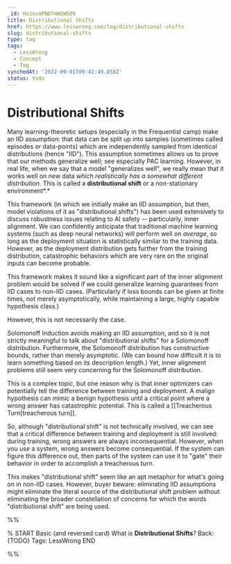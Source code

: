 ```yaml
---
_id: HsiovoPND7mWbW5D9
title: Distributional Shifts
href: https://www.lesswrong.com/tag/distributional-shifts
slug: distributional-shifts
type: tag
tags:
  - LessWrong
  - Concept
  - Tag
synchedAt: '2022-09-01T09:42:49.858Z'
status: todo
---
```


# Distributional Shifts

Many learning-theoretic setups (especially in the Frequentist camp) make an IID assumption: that data can be split up into samples (sometimes called episodes or data-points) which are independently sampled from identical distributions (hence "IID"). This assumption sometimes allows us to prove that our methods generalize well; see especially PAC learning. However, in real life, when we say that a model "generalizes well", we really mean that it works well on new data *which realistically has a somewhat different distribution*. This is called a **distributional shift** or a non-stationary environment*.*

This framework (in which we initially make an IID assumption, but then, model violations of it as "distributional shifts") has been used extensively to discuss robustness issues relating to AI safety -- particularly, inner alignment. We can confidently anticipate that traditional machine learning systems (such as deep neural networks) will perform well *on average*, so long as the deployment situation is statistically similar to the training data. However, as the deployment distribution gets further from the training distribution, catastrophic behaviors which are very rare on the original inputs can become probable.

This framework makes it sound like a significant part of the inner alignment problem would be solved if we could generalize learning guarantees from IID cases to non-IID cases. (Particularly if loss bounds can be given at finite times, not merely asymptotically, while maintaining a large, highly capable hypothesis class.)

However, this is not necessarily the case.

Solomonoff Induction avoids making an IID assumption, and so it is not strictly meaningful to talk about "distributional shifts" for a Solomonoff distribution. Furthermore, the Solomonoff distribution has constructive bounds, rather than merely asymptotic. (We can bound how difficult it is to learn something based on its description length.) Yet, inner alignment problems still seem very concerning for the Solomonoff distribution. 

This is a complex topic, but one reason why is that inner optimizers can potentially tell the difference between training and deployment. A malign hypothesis can mimic a benign hypothesis until a critical point where a wrong answer has catastrophic potential. This is called a [[Treacherous Turn|treacherous turn]]. 

So, although "distributional shift" is not technically involved, we can see that a critical difference between training and deployment is still involved: during training, wrong answers are always inconsequential. However, when you *use* a system, wrong answers become consequential. If the system can figure this difference out, then parts of the system can use it to "gate" their behavior in order to accomplish a treacherous turn. 

This makes "distributional shift" seem like an apt metaphor for what's going on in non-IID cases. However, buyer beware: eliminating IID assumptions might eliminate the literal source of the distributional shift problem without eliminating the broader constellation of concerns for which the words "distributional shift" are being used.


%%

% START
Basic (and reversed card)
What is **Distributional Shifts**?
Back: {TODO}
Tags: LessWrong
END
<!--ID: 1663157008606-->


%%
	
